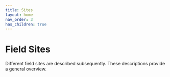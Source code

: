 ```yaml
---
title: Sites
layout: home
nav_order: 3
has_children: true
---
```


# Field Sites

Different field sites are described subsequently. These descriptions provide a general overview.